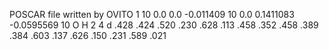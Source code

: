 POSCAR file written by OVITO
1
10 0.0 0.0
-0.011409 10 0.0
0.1411083 -0.0595569 10
O H 
2 4
d
.428    .424    .520
.230    .628    .113
.458    .352    .458
.389    .384    .603
.137    .626    .150
.231    .589    .021
